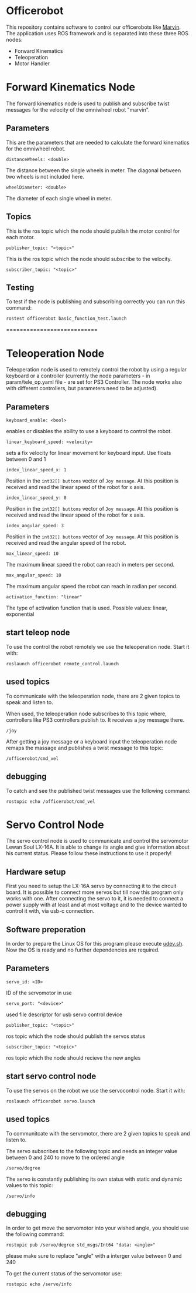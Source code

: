 # Officerobot
This repository contains software to control our officerobots like [Marvin](https://github.com/Abidat/abidat_robot_construction). The application uses ROS framework and is separated into these three ROS nodes: 
* Forward Kinematics
* Teleoperation 
* Motor Handler

# Forward Kinematics Node

The forward kinematics node is used to publish and subscribe twist messages for the velocity of the omniwheel robot "marvin".

## Parameters

This are the parameters that are needed to calculate the forward kinematics for the omniwheel robot.

    distanceWheels: <double>
The distance between the single wheels in meter. The diagonal between two wheels is not included here.

    wheelDiameter: <double>
The diameter of each single wheel in meter.

## Topics

This is the ros topic which the node should publish the motor control for each motor.

    publisher_topic: "<topic>"

This is the ros topic which the node should subscribe to the velocity.

    subscriber_topic: "<topic>"


## Testing

To test if the node is publishing and subscribing correctly you can run this command:

    rostest officerobot basic_function_test.launch

===========================

#  Teleoperation Node

Teleoperation node is used to remotely control the robot by using a regular keyboard or a controller (currently the node parameters - in param/tele_op.yaml file - are set for PS3 Controller. The node works also with different controllers, but parameters need to be adjusted).

## Parameters

    keyboard_enable: <bool>
enables or disables the ability to use a keyboard to control the robot.

    linear_keyboard_speed: <velocity>
sets a fix velocity for linear movement for keyboard input. Use floats between 0 and 1

    index_linear_speed_x: 1
Position in the `int32[] buttons` vector of `Joy message`. At this position is received and read the linear speed of the robot for x axis.

    index_linear_speed_y: 0
Position in the `int32[] buttons` vector of `Joy message`. At this position is received and read the linear speed of the robot for x axis.

    index_angular_speed: 3 
Position in the `int32[] buttons` vector of `Joy message`. At this position is received and read the angular speed of the robot.

    max_linear_speed: 10
The maximum linear speed the robot can reach in meters per second.

    max_angular_speed: 10
The maximum angular speed the robot can reach in radian per second.

    activation_function: "linear"
The type of activation function that is used. Possible values: linear, exponential

## start teleop node

To use the control the robot remotely we use the teleoperation node. Start it with:

    roslaunch officerobot remote_control.launch

## used topics

To communicate with the teleoperation node, there are 2 given topics to speak and listen to.

When used, the teleoperation node subscribes to this topic where, controllers like PS3 controllers publish to. It receives a joy message there.

    /joy

After getting a joy message or a keyboard input the teleoperation node remaps the massage and publishes a twist message to this topic:

    /officerobot/cmd_vel

## debugging

To catch and see the published twist messages use the following command:

    rostopic echo /officerobot/cmd_vel

# Servo Control Node

The servo control node is used to communicate and control the servomotor Lewan Soul LX-16A. It is able to change its angle and give information about his current status. Please follow these instructions to use it properly!

## Hardware setup

First you need to setup the LX-16A servo by connecting it to the circuit board. It is possible to connect more servos but till now this program only works with one.
After connecting the servo to it, it is needed to connect a power supply with at least <volt> and at most <volt> voltage and to the device wanted to control it with, via usb-c connection.

## Software preperation

In order to prepare the Linux OS for this program please execute [udev.sh](./udev/udev.sh).<br/>
Now the OS is ready and no further dependencies are required.

## Parameters

    servo_id: <ID>
ID of the servomotor in use

    servo_port: "<device>"
used file descriptor for usb servo control device

    publisher_topic: "<topic>"
ros topic which the node should publish the servos status

    subscriber_topic: "<topic>"
ros topic which the node should recieve the new angles

## start servo control node

To use the servos on the robot we use the servocontrol node. Start it with:

    roslaunch officerobot servo.launch

## used topics

To communitcate with the servomotor, there are 2 given topics to speak and listen to.

The servo subscribes to the following topic and needs an integer value between 0 and 240 to move to the ordered angle

    /servo/degree

The servo is constantly publishing its own status with static and dynamic values to this topic:

    /servo/info

## debugging

In order to get move the servomotor into your wished angle, you should use the following command:
    
    rostopic pub /servo/degree std_msgs/Int64 "data: <angle>"
please make sure to replace "angle" with a interger value between 0 and 240

To get the current status of the servomotor use:

    rostopic echo /servo/info

